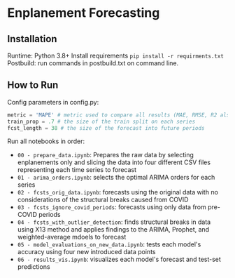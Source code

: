 # Enplanement Forecasting

## Installation
Runtime: Python 3.8+
Install requirements `pip install -r requirments.txt`
Postbuild: run commands in postbuild.txt on command line.

## How to Run
Config parameters in config.py:  
```python
metric = 'MAPE' # metric used to compare all results (MAE, RMSE, R2 also available)
train_prop = .7 # the size of the train split on each series
fcst_length = 38 # the size of the forecast into future periods
```
Run all notebooks in order:
- `00 - prepare_data.ipynb`: Prepares the raw data by selecting enplanements only and slicing the data into four different CSV files representing each time series to forecast
- `01 - arima_orders.ipynb`: selects the optimal ARIMA orders for each series
- `02 - fcsts_orig_data.ipynb`: forecasts using the original data with no considerations of the structural breaks caused from COVID
- `03 - fcsts_ignore_covid_periods`: forecasts using only data from pre-COVID periods
- `04 - fcsts_with_outlier_detection`: finds structural breaks in data using X13 method and applies findings to the ARIMA, Prophet, and weighted-average mdoels to forecast
- `05 - model_evaluations_on_new_data.ipynb`: tests each model's accuracy using four new introduced data points
- `06 - results_vis.ipynb`: visualizes each model's forecast and test-set predictions